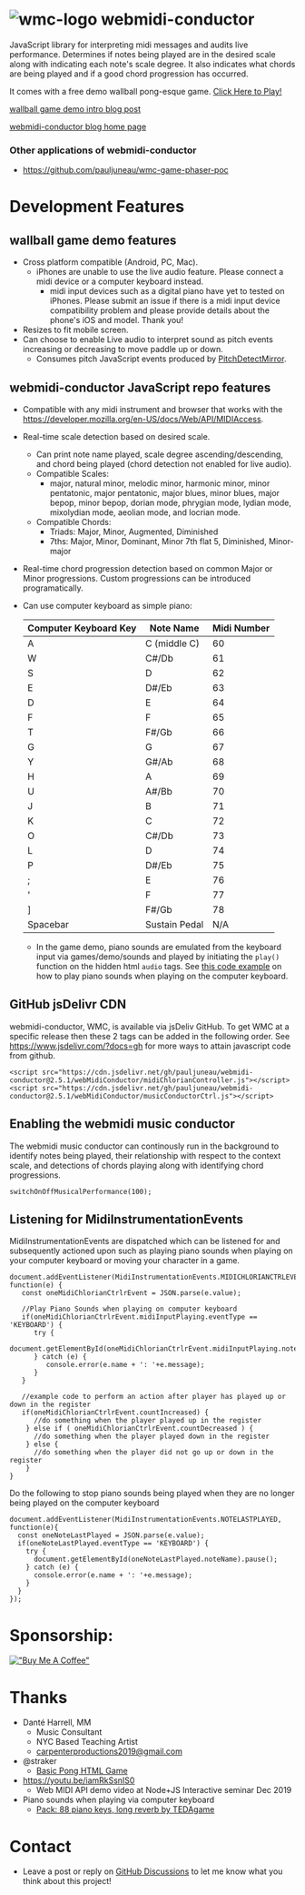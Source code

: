 # ![wmc-logo](webMidiConductor/favicon.ico) webmidi-conductor
JavaScript library for interpreting midi messages and audits live performance. Determines if notes being played are in the desired scale along with indicating each note's scale degree. It also indicates what chords are being played and if a good chord progression has occurred. 

It comes with a free demo wallball pong-esque game. [Click Here to Play!](https://www.pauljuneauengineer.com/webmidi-conductor/)

[wallball game demo intro blog post](https://www.pauljuneauengineer.com/blog/webmidi-conductor/wmc-wallball-intro.html)

[webmidi-conductor blog home page](https://www.pauljuneauengineer.com/blog/webmidi-conductor/home.html)

### Other applications of webmidi-conductor
* https://github.com/pauljuneau/wmc-game-phaser-poc
# Development Features
## wallball game demo features
* Cross platform compatible (Android, PC, Mac).
   * iPhones are unable to use the live audio feature. Please connect a midi device or a computer keyboard instead. 
      * midi input devices such as a digital piano have yet to tested on iPhones. Please submit an issue if there is a midi input device compatibility problem and please provide details about the phone's iOS and model. Thank you!  
* Resizes to fit mobile screen.
* Can choose to enable Live audio to interpret sound as pitch events increasing or decreasing to move paddle up or down.
   * Consumes pitch JavaScript events produced by [PitchDetectMirror](https://github.com/pauljuneau/PitchDetectMirror).
## webmidi-conductor JavaScript repo features
* Compatible with any midi instrument and browser that works with the https://developer.mozilla.org/en-US/docs/Web/API/MIDIAccess.
* Real-time scale detection based on desired scale.
   * Can print note name played, scale degree ascending/descending, and chord being played (chord detection not enabled for live audio).
   * Compatible Scales:
      *  major, natural minor, melodic minor, harmonic minor, minor pentatonic, major pentatonic, major blues, minor blues, major bepop, minor bepop, dorian mode, phrygian mode, lydian mode, mixolydian mode, aeolian mode, and locrian mode.
   * Compatible Chords:
      * Triads: Major, Minor, Augmented, Diminished
      * 7ths: Major, Minor, Dominant, Minor 7th flat 5, Diminished, Minor-major 
* Real-time chord progression detection based on common Major or Minor progressions. Custom progressions can be introduced programatically. 
* Can use computer keyboard as simple piano:
   
   Computer Keyboard Key | Note Name | Midi Number
   ------------ | ------------- | -------------
   A | C (middle C) | 60
   W | C#/Db | 61
   S | D | 62
   E | D#/Eb | 63
   D | E | 64
   F | F | 65
   T | F#/Gb | 66
   G | G | 67
   Y | G#/Ab | 68
   H | A | 69
   U | A#/Bb | 70
   J | B | 71
   K | C | 72
   O | C#/Db | 73
   L | D | 74
   P | D#/Eb | 75
   ; | E | 76
   ' | F | 77
   ] | F#/Gb | 78  
   Spacebar | Sustain Pedal | N/A 

   * In the game demo, piano sounds are emulated from the keyboard input via games/demo/sounds and played by initiating the `play()` function on the hidden html `audio` tags. See [this code example](#listening-for-midi-instrumentation-events) on how to play piano sounds when playing on the computer keyboard.

## GitHub jsDelivr CDN
webmidi-conductor, WMC, is available via jsDeliv GitHub. To get WMC at a specific release then these 2 tags can be added in the following order. See https://www.jsdelivr.com/?docs=gh for more ways to attain javascript code from github.
```
<script src="https://cdn.jsdelivr.net/gh/pauljuneau/webmidi-conductor@2.5.1/webMidiConductor/midiChlorianController.js"></script>
<script src="https://cdn.jsdelivr.net/gh/pauljuneau/webmidi-conductor@2.5.1/webMidiConductor/musicConductorCtrl.js"></script>
```

## Enabling the webmidi music conductor 
The webmidi music conductor can continously run in the background to identify notes being played, their relationship with respect to the context scale, and detections of chords playing along with identifying chord progressions.
```
switchOnOffMusicalPerformance(100);
```

## Listening for MidiInstrumentationEvents
MidiInstrumentationEvents are dispatched which can be listened for and subsequently actioned upon such as playing piano sounds when playing on your computer keyboard or moving your character in a game.

```
document.addEventListener(MidiInstrumentationEvents.MIDICHLORIANCTRLEVENT, function(e) {
   const oneMidiChlorianCtrlrEvent = JSON.parse(e.value);
   
   //Play Piano Sounds when playing on computer keyboard
   if(oneMidiChlorianCtrlrEvent.midiInputPlaying.eventType == 'KEYBOARD') {
      try {
         document.getElementById(oneMidiChlorianCtrlrEvent.midiInputPlaying.noteName).play();
      } catch (e) {
         console.error(e.name + ': '+e.message);
      }
   }
   
   //example code to perform an action after player has played up or down in the register
   if(oneMidiChlorianCtrlrEvent.countIncreased) {
      //do something when the player played up in the register
    } else if ( oneMidiChlorianCtrlrEvent.countDecreased ) {
      //do something when the player played down in the register
    } else {
      //do something when the player did not go up or down in the register
    }
}

```

Do the following to stop piano sounds being played when they are no longer being played on the computer keyboard
```
document.addEventListener(MidiInstrumentationEvents.NOTELASTPLAYED, function(e){
  const oneNoteLastPlayed = JSON.parse(e.value);
  if(oneNoteLastPlayed.eventType == 'KEYBOARD') {
    try {
      document.getElementById(oneNoteLastPlayed.noteName).pause();
    } catch (e) {
      console.error(e.name + ': '+e.message);
    }
  }
});
```


# Sponsorship:

[!["Buy Me A Coffee"](https://www.buymeacoffee.com/assets/img/custom_images/orange_img.png)](https://www.buymeacoffee.com/classicantique)


# Thanks

* Danté Harrell, MM
   * Music Consultant
   * NYC Based Teaching Artist
   * carpenterproductions2019@gmail.com
* @straker
   * [Basic Pong HTML Game](https://gist.github.com/straker/81b59eecf70da93af396f963596dfdc5)
* https://youtu.be/iamRkSsnIS0
   * Web MIDI API demo video at Node+JS Interactive seminar Dec 2019
* Piano sounds when playing via computer keyboard
   * [Pack: 88 piano keys, long reverb by TEDAgame](https://freesound.org/people/TEDAgame/packs/25405/)   

# Contact

* Leave a post or reply on [GitHub Discussions](https://github.com/pauljuneau/webmidi-conductor/discussions) to let me know what you think about this project!

